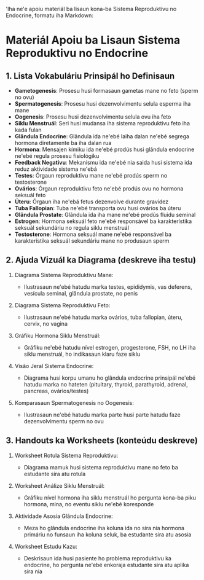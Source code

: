 'Iha ne'e apoiu materiál ba lisaun kona-ba Sistema Reproduktivu no Endocrine, formatu iha Markdown:

# Materiál Apoiu ba Lisaun Sistema Reproduktivu no Endocrine

## 1. Lista Vokabuláriu Prinsipál ho Definisaun

- **Gametogenesis**: Prosesu husi formasaun gametas mane no feto (sperm no ovu)
- **Spermatogenesis**: Prosesu husi dezenvolvimentu selula esperma iha mane
- **Oogenesis**: Prosesu husi dezenvolvimentu selula ovu iha feto
- **Siklu Menstruál**: Seri husi mudansa iha sistema reproduktivu feto iha kada fulan
- **Glândula Endocrine**: Glândula ida ne'ebé laiha dalan ne'ebé segrega hormona diretamente ba iha dalan rua
- **Hormona**: Mensajen kímiku ida ne'ebé prodús husi glândula endocrine ne'ebé regula prosesu fisiológiku
- **Feedback Negativu**: Mekanismu ida ne'ebé nia saida husi sistema ida reduz aktividade sistema ne'ebá
- **Testes**: Órgaun reproduktivu mane ne'ebé prodús sperm no testosterone
- **Ovários**: Órgaun reproduktivu feto ne'ebé prodús ovu no hormona seksuál feto
- **Úteru**: Órgaun iha ne'ebá fetus dezenvolve durante gravidez
- **Tuba Fallopian**: Tuba ne'ebé transporta ovu husi ovários ba úteru
- **Glândula Prostate**: Glândula ida iha mane ne'ebé prodús fluidu seminal
- **Estrogen**: Hormona seksuál feto ne'ebé responsável ba karakterístika seksuál sekundáriu no regula siklu menstruál
- **Testosterone**: Hormona seksuál mane ne'ebé responsável ba karakterístika seksuál sekundáriu mane no produsaun sperm

## 2. Ajuda Vizuál ka Diagrama (deskreve iha testu)

1. Diagrama Sistema Reproduktivu Mane:
   - Ilustrasaun ne'ebé hatudu marka testes, epididymis, vas deferens, vesícula seminal, glândula prostate, no penis

2. Diagrama Sistema Reproduktivu Feto:
   - Ilustrasaun ne'ebé hatudu marka ovários, tuba fallopian, úteru, cervix, no vagina

3. Gráfiku Hormona Siklu Menstruál:
   - Gráfiku ne'ebé hatudu nível estrogen, progesterone, FSH, no LH iha siklu menstruál, ho indikasaun klaru faze siklu

4. Visão Jeral Sistema Endocrine:
   - Diagrama husi korpu umanu ho glândula endocrine prinsipál ne'ebé hatudu marka no hateten (pituitary, thyroid, parathyroid, adrenal, pancreas, ovários/testes)

5. Komparasaun Spermatogenesis no Oogenesis:
   - Ilustrasaun ne'ebé hatudu marka parte husi parte hatudu faze dezenvolvimentu sperm no ovu

## 3. Handouts ka Worksheets (konteúdu deskreve)

1. Worksheet Rotula Sistema Reproduktivu:
   - Diagrama mamuk husi sistema reproduktivu mane no feto ba estudante sira atu rotula

2. Worksheet Análize Siklu Menstruál:
   - Gráfiku nível hormona iha siklu menstruál ho pergunta kona-ba piku hormona, mina, no eventu siklu ne'ebé koresponde

3. Aktividade Asosia Glândula Endocrine:
   - Meza ho glândula endocrine iha koluna ida no sira nia hormona primáriu no funsaun iha koluna seluk, ba estudante sira atu asosia

4. Worksheet Estudu Kazu:
   - Deskrisaun ida husi pasiente ho problema reproduktivu ka endocrine, ho pergunta ne'ebé enkoraja estudante sira atu aplika sira nia